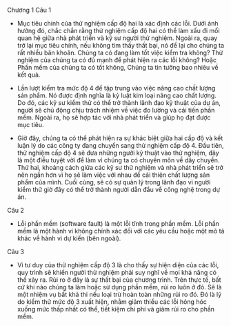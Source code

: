 Chương 1
Câu 1

-	Mục tiêu chính của thử nghiệm cấp độ hai là xác định các lỗi. Dưới ảnh hưởng đó, chắc chắn rằng thử nghiệm cấp độ hai có thể làm xấu đi mối quan hệ giữa nhà phát triển và kỹ sư người thử nghiệm. Ngoài ra, quay trở lại mục tiêu chính, nếu không tìm thấy thất bại, nó để lại cho chúng ta rất nhiều băn khoăn. Chúng ta có đang làm tốt việc kiểm tra không? Thử nghiệm của chúng ta có đủ mạnh để phát hiện ra các lỗi không? Hoặc Phần mềm của chúng ta có tốt không, Chúng ta tin tưởng bao nhiêu về kết quả.

-	Lần lượt kiểm tra mức độ 4 để tập trung vào việc nâng cao chất lượng sản phẩm. Nó được định nghĩa là kỷ luật kim loại nâng cao chất lượng. Do đó, các kỹ sư kiểm thử có thể trở thành lãnh đạo kỹ thuật của dự án, người sẽ chủ động chịu trách nhiệm về việc đo lường và cải tiến phần mềm. Ngoài ra, họ sẽ hợp tác với nhà phát triển và giúp họ đạt được mục tiêu.

-	Giờ đây, chúng ta có thể phát hiện ra sự khác biệt giữa hai cấp độ và kết luận lý do các công ty đang chuyển sang thử nghiệm cấp độ 4. Đầu tiên, thử nghiệm cấp độ 4 sẽ đưa những người kỹ thuật vào thử nghiệm, đây là một điều tuyệt vời để làm vì chúng ta có chuyên môn về dây chuyền. Thứ hai, khoảng cách giữa các kỹ sư thử nghiệm và nhà phát triển sẽ trở nên ngắn hơn vì họ sẽ làm việc với nhau để cải thiện chất lượng sản phẩm của mình. Cuối cùng, sẽ có sự quản lý trong lãnh đạo vì người kiểm thử giờ đây có thể trở thành người dẫn đầu về công nghệ trong dự án.

Câu 2
-	Lỗi phần mềm (software fault) là một lỗi tĩnh trong phần mềm. Lỗi phần mềm là một hành vi không chính xác đối với các yêu cầu hoặc một mô tả khác về hành vi dự kiến (bên ngoài).

Câu 3
-	Vì tư duy của thử nghiệm cấp độ 3 là cho thấy sự hiện diện của các lỗi, quy trình sẽ khiến người thử nghiệm phải suy nghĩ về mọi khả năng có thể xảy ra. Rủi ro ở đây là sự thất bại của chương trình. Trên thực tế, bất cứ khi nào chúng ta làm hoặc sử dụng phần mềm, rủi ro luôn ở đó. Sẽ là một nhiệm vụ bất khả thi nếu loại trừ hoàn toàn những rủi ro đó. Đó là lý do kiểm thử mức độ 3 xuất hiện, nhằm giảm thiểu các lỗi hỏng hóc xuống mức thấp nhất có thể, tiết kiệm chi phí và giảm rủi ro cho phần mềm.

